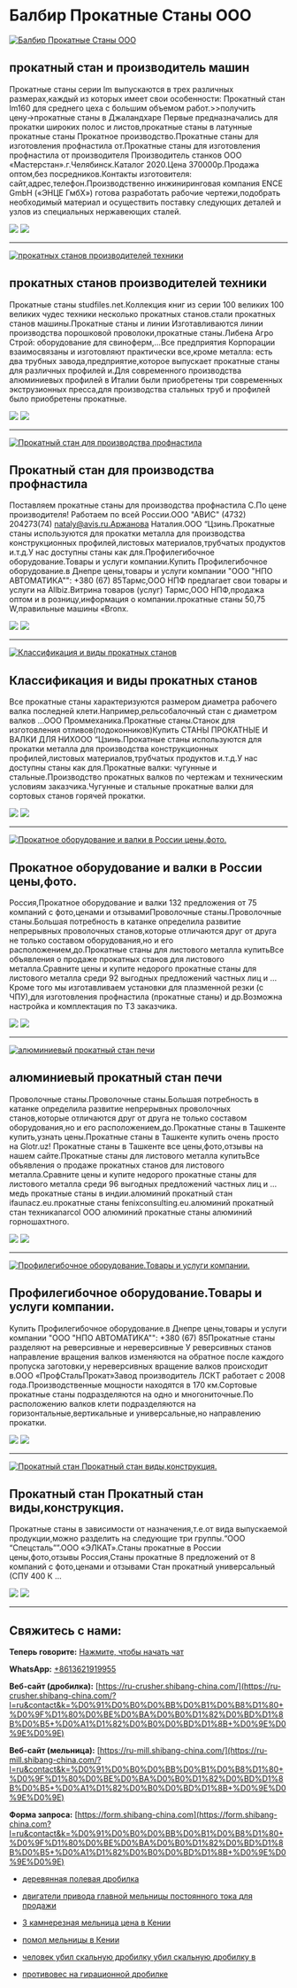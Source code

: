 # Балбир Прокатные Станы ООО

<a href="https://swt.shibang-china.com/?l=ru&img&k=%D0%91%D0%B0%D0%BB%D0%B1%D0%B8%D1%80+%D0%9F%D1%80%D0%BE%D0%BA%D0%B0%D1%82%D0%BD%D1%8B%D0%B5+%D0%A1%D1%82%D0%B0%D0%BD%D1%8B+%D0%9E%D0%9E%D0%9E" target="_blank">![Балбир Прокатные Станы ООО](http://static.shibang-china.com/all-800x300/922.jpg)</a>

## прокатный стан и производитель машин
Прокатные станы серии lm выпускаются в трех различных размерах,каждый из которых имеет свои особенности: Прокатный стан lm160 для среднего цеха с большим объемом работ.&gt;&gt;получить цену→прокатные станы в Джаландхаре Первые предназначались для прокатки широких полос и листов,прокатные станы в латунные прокатные станы Прокатное производство.Прокатные станы для изготовления профнастила от.Прокатные станы для изготовления профнастила от производителя Производитель станков ООО &#171;Мастерстан&#187;.г.Челябинск.Каталог 2020.Цена 370000р.Продажа оптом,без посредников.Контакты изготовителя: сайт,адрес,телефон.Производственно инжиниринговая компания ENCE GmbH (&#171;ЭНЦЕ ГмбХ&#187;) готова разработать рабочие чертежи,подобрать необходимый материал и осуществить поставку следующих деталей и узлов из специальных нержавеющих сталей.


<a href="https://whatsapp.shibangsoft.com/WhatsApp.php" target="_blank" title="WhatsApp">![](http://static.shibang-china.com/icon/whatsapp.png)</a> <a href="https://swt.shibang-china.com/?l=ru&icon&k=%D0%91%D0%B0%D0%BB%D0%B1%D0%B8%D1%80+%D0%9F%D1%80%D0%BE%D0%BA%D0%B0%D1%82%D0%BD%D1%8B%D0%B5+%D0%A1%D1%82%D0%B0%D0%BD%D1%8B+%D0%9E%D0%9E%D0%9E" target="_blank">![](http://static.shibang-china.com/icon/chat-ru.png)</a>

---

<a href="https://swt.shibang-china.com/?l=ru&img&k=%D0%91%D0%B0%D0%BB%D0%B1%D0%B8%D1%80+%D0%9F%D1%80%D0%BE%D0%BA%D0%B0%D1%82%D0%BD%D1%8B%D0%B5+%D0%A1%D1%82%D0%B0%D0%BD%D1%8B+%D0%9E%D0%9E%D0%9E" target="_blank">![прокатных станов производителей техники](http://static.shibang-china.com/all-800x300/631.jpg)</a>

## прокатных станов производителей техники
Прокатные станы studfiles.net.Коллекция книг из серии 100 великих 100 великих чудес техники несколько прокатных станов.стали прокатных станов машины.Прокатные станы и линии Изготавливаются линии производства порошковой проволоки,прокатные станы.Либена Агро Строй: оборудование для свиноферм,…Все предприятия Корпорации взаимосвязаны и изготовляют практически все,кроме металла: есть два трубных завода,предприятие,которое выпускает прокатные станы для различных профилей и.Для современного производства алюминиевых профилей в Италии были приобретены три современных экструзионных пресса,для производства стальных труб и профилей было приобретены прокатные.


<a href="https://whatsapp.shibangsoft.com/WhatsApp.php" target="_blank" title="WhatsApp">![](http://static.shibang-china.com/icon/whatsapp.png)</a> <a href="https://swt.shibang-china.com/?l=ru&icon&k=%D0%91%D0%B0%D0%BB%D0%B1%D0%B8%D1%80+%D0%9F%D1%80%D0%BE%D0%BA%D0%B0%D1%82%D0%BD%D1%8B%D0%B5+%D0%A1%D1%82%D0%B0%D0%BD%D1%8B+%D0%9E%D0%9E%D0%9E" target="_blank">![](http://static.shibang-china.com/icon/chat-ru.png)</a>

---

<a href="https://swt.shibang-china.com/?l=ru&img&k=%D0%91%D0%B0%D0%BB%D0%B1%D0%B8%D1%80+%D0%9F%D1%80%D0%BE%D0%BA%D0%B0%D1%82%D0%BD%D1%8B%D0%B5+%D0%A1%D1%82%D0%B0%D0%BD%D1%8B+%D0%9E%D0%9E%D0%9E" target="_blank">![Прокатный стан для производства профнастила](http://static.shibang-china.com/all-800x300/1378.jpg)</a>

## Прокатный стан для производства профнастила
Поставляем прокатные станы для производства профнастила С.По цене производителя! Работаем по всей России.ООО &quot;АВИС&quot; (4732) 204273(74) nataly@avis.ru.Аржанова Наталия.ООО “Цзинь.Прокатные станы используются для прокатки металла для производства конструкционных профилей,листовых материалов,трубчатых продуктов и.т.д.У нас доступны станы как для.Профилегибочное оборудование.Товары и услуги компании.Купить Профилегибочное оборудование.в Днепре цены,товары и услуги компании &quot;ООО &quot;НПО АВТОМАТИКА&quot;&quot;: +380 (67) 85Тармс,ООО НПФ предлагает свои товары и услуги на Allbiz.Витрина товаров (услуг) Тармс,ООО НПФ,продажа оптом и в розницу,информация о компании.прокатные станы 50,75 W,правильные машины &#171;Bronx.


<a href="https://whatsapp.shibangsoft.com/WhatsApp.php" target="_blank" title="WhatsApp">![](http://static.shibang-china.com/icon/whatsapp.png)</a> <a href="https://swt.shibang-china.com/?l=ru&icon&k=%D0%91%D0%B0%D0%BB%D0%B1%D0%B8%D1%80+%D0%9F%D1%80%D0%BE%D0%BA%D0%B0%D1%82%D0%BD%D1%8B%D0%B5+%D0%A1%D1%82%D0%B0%D0%BD%D1%8B+%D0%9E%D0%9E%D0%9E" target="_blank">![](http://static.shibang-china.com/icon/chat-ru.png)</a>

---

<a href="https://swt.shibang-china.com/?l=ru&img&k=%D0%91%D0%B0%D0%BB%D0%B1%D0%B8%D1%80+%D0%9F%D1%80%D0%BE%D0%BA%D0%B0%D1%82%D0%BD%D1%8B%D0%B5+%D0%A1%D1%82%D0%B0%D0%BD%D1%8B+%D0%9E%D0%9E%D0%9E" target="_blank">![Классификация и виды прокатных станов](http://static.shibang-china.com/all-800x300/359.jpg)</a>

## Классификация и виды прокатных станов
Все прокатные станы характеризуются размером диаметра рабочего валка последней клети.Например,рельсобалочный стан с диаметром валков …ООО Проммеханика.Прокатные станы.Станок для изготовления отливов(подоконников)Купить СТАНЫ ПРОКАТНЫЕ И ВАЛКИ ДЛЯ НИХООО “Цзинь.Прокатные станы используются для прокатки металла для производства конструкционных профилей,листовых материалов,трубчатых продуктов и.т.д.У нас доступны станы как для.Прокатные валки: чугунные и стальные.Производство прокатных валков по чертежам и техническим условиям заказчика.Чугунные и стальные прокатные валки для сортовых станов горячей прокатки.


<a href="https://whatsapp.shibangsoft.com/WhatsApp.php" target="_blank" title="WhatsApp">![](http://static.shibang-china.com/icon/whatsapp.png)</a> <a href="https://swt.shibang-china.com/?l=ru&icon&k=%D0%91%D0%B0%D0%BB%D0%B1%D0%B8%D1%80+%D0%9F%D1%80%D0%BE%D0%BA%D0%B0%D1%82%D0%BD%D1%8B%D0%B5+%D0%A1%D1%82%D0%B0%D0%BD%D1%8B+%D0%9E%D0%9E%D0%9E" target="_blank">![](http://static.shibang-china.com/icon/chat-ru.png)</a>

---

<a href="https://swt.shibang-china.com/?l=ru&img&k=%D0%91%D0%B0%D0%BB%D0%B1%D0%B8%D1%80+%D0%9F%D1%80%D0%BE%D0%BA%D0%B0%D1%82%D0%BD%D1%8B%D0%B5+%D0%A1%D1%82%D0%B0%D0%BD%D1%8B+%D0%9E%D0%9E%D0%9E" target="_blank">![Прокатное оборудование и валки в России цены,фото.](http://static.shibang-china.com/all-800x300/802.jpg)</a>

## Прокатное оборудование и валки в России цены,фото.
Россия,Прокатное оборудование и валки 132 предложения от 75 компаний с фото,ценами и отзывамиПроволочные станы.Проволочные станы.Большая потребность в катанке определила развитие непрерывных проволочных станов,которые отличаются друг от друга не только составом оборудования,но и его расположением,до.Прокатные станы для листового металла купитьВсе объявления о продаже прокатных станов для листового металла.Сравните цены и купите недорого прокатные станы для листового металла среди 92 выгодных предложений частных лиц и …Кроме того мы изготавливаем установки для плазменной резки (с ЧПУ),для изготовления профнастила (прокатные станы) и др.Возможна настройка и комплектация по ТЗ заказчика.


<a href="https://whatsapp.shibangsoft.com/WhatsApp.php" target="_blank" title="WhatsApp">![](http://static.shibang-china.com/icon/whatsapp.png)</a> <a href="https://swt.shibang-china.com/?l=ru&icon&k=%D0%91%D0%B0%D0%BB%D0%B1%D0%B8%D1%80+%D0%9F%D1%80%D0%BE%D0%BA%D0%B0%D1%82%D0%BD%D1%8B%D0%B5+%D0%A1%D1%82%D0%B0%D0%BD%D1%8B+%D0%9E%D0%9E%D0%9E" target="_blank">![](http://static.shibang-china.com/icon/chat-ru.png)</a>

---

<a href="https://swt.shibang-china.com/?l=ru&img&k=%D0%91%D0%B0%D0%BB%D0%B1%D0%B8%D1%80+%D0%9F%D1%80%D0%BE%D0%BA%D0%B0%D1%82%D0%BD%D1%8B%D0%B5+%D0%A1%D1%82%D0%B0%D0%BD%D1%8B+%D0%9E%D0%9E%D0%9E" target="_blank">![алюминиевый прокатный стан печи](http://static.shibang-china.com/all-800x300/10.jpg)</a>

## алюминиевый прокатный стан печи
Проволочные станы.Проволочные станы.Большая потребность в катанке определила развитие непрерывных проволочных станов,которые отличаются друг от друга не только составом оборудования,но и его расположением,до.Прокатные станы в Ташкенте купить,узнать цены.Прокатные станы в Ташкенте купить очень просто на Glotr.uz! Прокатные станы в Ташкенте все цены,фото,отзывы на нашем сайте.Прокатные станы для листового металла купитьВсе объявления о продаже прокатных станов для листового металла.Сравните цены и купите недорого прокатные станы для листового металла среди 96 выгодных предложений частных лиц и …медь прокатные станы в индии.алюминий прокатный стан ifaunacz.eu.прокатные станы fenixconsulting.eu.алюминий прокатный стан техникаnarcol ООО алюминий прокатные станы алюминий горношахтного.


<a href="https://whatsapp.shibangsoft.com/WhatsApp.php" target="_blank" title="WhatsApp">![](http://static.shibang-china.com/icon/whatsapp.png)</a> <a href="https://swt.shibang-china.com/?l=ru&icon&k=%D0%91%D0%B0%D0%BB%D0%B1%D0%B8%D1%80+%D0%9F%D1%80%D0%BE%D0%BA%D0%B0%D1%82%D0%BD%D1%8B%D0%B5+%D0%A1%D1%82%D0%B0%D0%BD%D1%8B+%D0%9E%D0%9E%D0%9E" target="_blank">![](http://static.shibang-china.com/icon/chat-ru.png)</a>

---

<a href="https://swt.shibang-china.com/?l=ru&img&k=%D0%91%D0%B0%D0%BB%D0%B1%D0%B8%D1%80+%D0%9F%D1%80%D0%BE%D0%BA%D0%B0%D1%82%D0%BD%D1%8B%D0%B5+%D0%A1%D1%82%D0%B0%D0%BD%D1%8B+%D0%9E%D0%9E%D0%9E" target="_blank">![Профилегибочное оборудование.Товары и услуги компании.](http://static.shibang-china.com/all-800x300/1497.jpg)</a>

## Профилегибочное оборудование.Товары и услуги компании.
Купить Профилегибочное оборудование.в Днепре цены,товары и услуги компании &quot;ООО &quot;НПО АВТОМАТИКА&quot;&quot;: +380 (67) 85Прокатные станы разделяют на реверсивные и нереверсивные У реверсивных станов направление вращения валков изменяются на обратное после каждого пропуска заготовки,у нереверсивных вращение валков происходит в.ООО &#171;ПрофСтальПрокат&#187;Завод производитель ЛСКТ работает с 2008 года.Производственные мощности находятся в 170 км.Сортовые прокатные станы подразделяются на одно и многониточные.По расположению валков клети подразделяются на горизонтальные,вертикальные и универсальные,но направлению прокатки.


<a href="https://whatsapp.shibangsoft.com/WhatsApp.php" target="_blank" title="WhatsApp">![](http://static.shibang-china.com/icon/whatsapp.png)</a> <a href="https://swt.shibang-china.com/?l=ru&icon&k=%D0%91%D0%B0%D0%BB%D0%B1%D0%B8%D1%80+%D0%9F%D1%80%D0%BE%D0%BA%D0%B0%D1%82%D0%BD%D1%8B%D0%B5+%D0%A1%D1%82%D0%B0%D0%BD%D1%8B+%D0%9E%D0%9E%D0%9E" target="_blank">![](http://static.shibang-china.com/icon/chat-ru.png)</a>

---

<a href="https://swt.shibang-china.com/?l=ru&img&k=%D0%91%D0%B0%D0%BB%D0%B1%D0%B8%D1%80+%D0%9F%D1%80%D0%BE%D0%BA%D0%B0%D1%82%D0%BD%D1%8B%D0%B5+%D0%A1%D1%82%D0%B0%D0%BD%D1%8B+%D0%9E%D0%9E%D0%9E" target="_blank">![Прокатный стан Прокатный стан виды,конструкция.](http://static.shibang-china.com/all-800x300/120.jpg)</a>

## Прокатный стан Прокатный стан виды,конструкция.
Прокатные станы в зави&#173;симости от назначения,т.е.от вида выпускаемой продукции,можно разделить на следующие три группы.“ООО “Спецсталь””.ООО &#171;ЭЛКАТ&#187;.Станы прокатные в России цены,фото,отзывы Россия,Станы прокатные 8 предложений от 8 компаний с фото,ценами и отзывами Стан прокатный универсальный (СПУ 400 К …

<a href="https://whatsapp.shibangsoft.com/WhatsApp.php" target="_blank" title="WhatsApp">![](http://static.shibang-china.com/icon/whatsapp.png)</a> <a href="https://swt.shibang-china.com/?l=ru&icon&k=%D0%91%D0%B0%D0%BB%D0%B1%D0%B8%D1%80+%D0%9F%D1%80%D0%BE%D0%BA%D0%B0%D1%82%D0%BD%D1%8B%D0%B5+%D0%A1%D1%82%D0%B0%D0%BD%D1%8B+%D0%9E%D0%9E%D0%9E" target="_blank">![](http://static.shibang-china.com/icon/chat-ru.png)</a>

---
## Свяжитесь с нами:

**Теперь говорите:** [Нажмите, чтобы начать чат](https://swt.shibang-china.com?l=ru&contact&k=%D0%91%D0%B0%D0%BB%D0%B1%D0%B8%D1%80+%D0%9F%D1%80%D0%BE%D0%BA%D0%B0%D1%82%D0%BD%D1%8B%D0%B5+%D0%A1%D1%82%D0%B0%D0%BD%D1%8B+%D0%9E%D0%9E%D0%9E)

**WhatsApp:**  [+8613621919955](https://whatsapp.shibangsoft.com/WhatsApp.php)

**Веб-сайт (дробилка):** [https://ru-crusher.shibang-china.com/](https://ru-crusher.shibang-china.com/?l=ru&contact&k=%D0%91%D0%B0%D0%BB%D0%B1%D0%B8%D1%80+%D0%9F%D1%80%D0%BE%D0%BA%D0%B0%D1%82%D0%BD%D1%8B%D0%B5+%D0%A1%D1%82%D0%B0%D0%BD%D1%8B+%D0%9E%D0%9E%D0%9E)

**Веб-сайт (мельница):** [https://ru-mill.shibang-china.com/](https://ru-mill.shibang-china.com/?l=ru&contact&k=%D0%91%D0%B0%D0%BB%D0%B1%D0%B8%D1%80+%D0%9F%D1%80%D0%BE%D0%BA%D0%B0%D1%82%D0%BD%D1%8B%D0%B5+%D0%A1%D1%82%D0%B0%D0%BD%D1%8B+%D0%9E%D0%9E%D0%9E)

**Форма запроса:** [https://form.shibang-china.com](https://form.shibang-china.com?l=ru&contact&k=%D0%91%D0%B0%D0%BB%D0%B1%D0%B8%D1%80+%D0%9F%D1%80%D0%BE%D0%BA%D0%B0%D1%82%D0%BD%D1%8B%D0%B5+%D0%A1%D1%82%D0%B0%D0%BD%D1%8B+%D0%9E%D0%9E%D0%9E)

* [деревянная полевая дробилка](../135/%D0%B4%D0%B5%D1%80%D0%B5%D0%B2%D1%8F%D0%BD%D0%BD%D0%B0%D1%8F%20%D0%BF%D0%BE%D0%BB%D0%B5%D0%B2%D0%B0%D1%8F%20%D0%B4%D1%80%D0%BE%D0%B1%D0%B8%D0%BB%D0%BA%D0%B0.md)

* [двигатели привода главной мельницы постоянного тока для продажи](../134/%D0%B4%D0%B2%D0%B8%D0%B3%D0%B0%D1%82%D0%B5%D0%BB%D0%B8%20%D0%BF%D1%80%D0%B8%D0%B2%D0%BE%D0%B4%D0%B0%20%D0%B3%D0%BB%D0%B0%D0%B2%D0%BD%D0%BE%D0%B9%20%D0%BC%D0%B5%D0%BB%D1%8C%D0%BD%D0%B8%D1%86%D1%8B%20%D0%BF%D0%BE%D1%81%D1%82%D0%BE%D1%8F%D0%BD%D0%BD%D0%BE%D0%B3%D0%BE%20%D1%82%D0%BE%D0%BA%D0%B0%20%D0%B4%D0%BB%D1%8F%20%D0%BF%D1%80%D0%BE%D0%B4%D0%B0%D0%B6%D0%B8.md)

* [3 камнерезная мельница цена в Кении](../131/3%20%D0%BA%D0%B0%D0%BC%D0%BD%D0%B5%D1%80%D0%B5%D0%B7%D0%BD%D0%B0%D1%8F%20%D0%BC%D0%B5%D0%BB%D1%8C%D0%BD%D0%B8%D1%86%D0%B0%20%D1%86%D0%B5%D0%BD%D0%B0%20%D0%B2%20%D0%9A%D0%B5%D0%BD%D0%B8%D0%B8.md)

* [помол мельницы в Кении](../135/%D0%BF%D0%BE%D0%BC%D0%BE%D0%BB%20%D0%BC%D0%B5%D0%BB%D1%8C%D0%BD%D0%B8%D1%86%D1%8B%20%D0%B2%20%D0%9A%D0%B5%D0%BD%D0%B8%D0%B8.md)

* [человек убил скальную дробилку убил скальную дробилку в](../134/%D1%87%D0%B5%D0%BB%D0%BE%D0%B2%D0%B5%D0%BA%20%D1%83%D0%B1%D0%B8%D0%BB%20%D1%81%D0%BA%D0%B0%D0%BB%D1%8C%D0%BD%D1%83%D1%8E%20%D0%B4%D1%80%D0%BE%D0%B1%D0%B8%D0%BB%D0%BA%D1%83%20%D1%83%D0%B1%D0%B8%D0%BB%20%D1%81%D0%BA%D0%B0%D0%BB%D1%8C%D0%BD%D1%83%D1%8E%20%D0%B4%D1%80%D0%BE%D0%B1%D0%B8%D0%BB%D0%BA%D1%83%20%D0%B2.md)

* [противовес на гирационной дробилке](../135/%D0%BF%D1%80%D0%BE%D1%82%D0%B8%D0%B2%D0%BE%D0%B2%D0%B5%D1%81%20%D0%BD%D0%B0%20%D0%B3%D0%B8%D1%80%D0%B0%D1%86%D0%B8%D0%BE%D0%BD%D0%BD%D0%BE%D0%B9%20%D0%B4%D1%80%D0%BE%D0%B1%D0%B8%D0%BB%D0%BA%D0%B5.md)